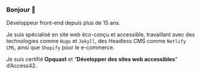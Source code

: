 ### Bonjour 👋

Développeur front-end depuis plus de 15 ans.

Je suis spécialisé en site web éco-conçu et accessible, travaillant avec des technologies comme `Hugo` et `Jekyll`, des Headless CMS comme `Netlify CMS`, ainsi que `Shopify` pour le e-commerce.

Je suis certifié **Opquast** et “**Développer des sites web accessibles**“ d’Access42.
